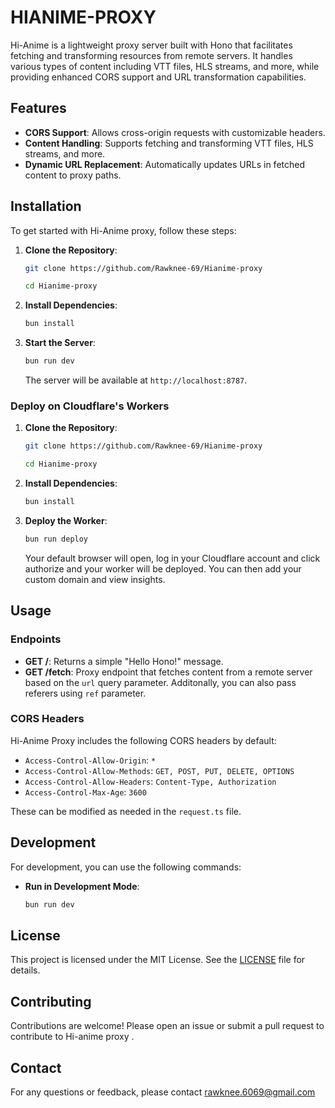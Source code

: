 # HIANIME-PROXY

Hi-Anime is a lightweight proxy server built with Hono that facilitates fetching and transforming resources from remote servers. It handles various types of content including VTT files, HLS streams, and more, while providing enhanced CORS support and URL transformation capabilities.

## Features

- **CORS Support**: Allows cross-origin requests with customizable headers.
- **Content Handling**: Supports fetching and transforming VTT files, HLS streams, and more.
- **Dynamic URL Replacement**: Automatically updates URLs in fetched content to proxy paths.

## Installation

To get started with Hi-Anime proxy, follow these steps:

1. **Clone the Repository**:

   ```bash
   git clone https://github.com/Rawknee-69/Hianime-proxy

   cd Hianime-proxy
   ```
2. **Install Dependencies**:

   ```bash
   bun install
   ```
3. **Start the Server**:

   ```bash
   bun run dev
   ```

   The server will be available at `http://localhost:8787`.

### Deploy on Cloudflare's Workers

1. **Clone the Repository**:

   ```bash
   git clone https://github.com/Rawknee-69/Hianime-proxy

   cd Hianime-proxy
   ```
2. **Install Dependencies**:

   ```bash
   bun install
   ```
3. **Deploy the Worker**:

   ```bash
   bun run deploy
   ```

   Your default browser will open, log in your Cloudflare account and click authorize and your worker will be deployed.
   You can then add your custom domain and view insights.

## Usage

### Endpoints

- **GET /**: Returns a simple "Hello Hono!" message.
- **GET /fetch**: Proxy endpoint that fetches content from a remote server based on the `url` query parameter. Additonally, you can also pass referers using `ref` parameter.

### CORS Headers

Hi-Anime Proxy includes the following CORS headers by default:

- `Access-Control-Allow-Origin`: `*`
- `Access-Control-Allow-Methods`: `GET, POST, PUT, DELETE, OPTIONS`
- `Access-Control-Allow-Headers`: `Content-Type, Authorization`
- `Access-Control-Max-Age`: `3600`

These can be modified as needed in the `request.ts` file.

## Development

For development, you can use the following commands:

- **Run in Development Mode**:

  ```bash
  bun run dev
  ```

## License

This project is licensed under the MIT License. See the [LICENSE](LICENSE) file for details.

## Contributing

Contributions are welcome! Please open an issue or submit a pull request to contribute to Hi-anime proxy .

## Contact

For any questions or feedback, please contact rawknee.6069@gmail.com
